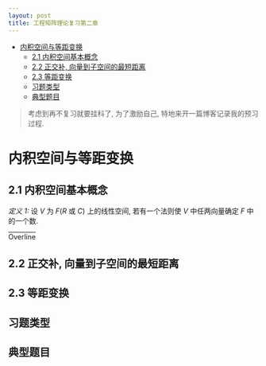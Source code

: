 ```yaml
---
layout: post
title: 工程矩阵理论复习第二章
---
```


<!-- TOC -->

- [内积空间与等距变换](#内积空间与等距变换)
    - [2.1 内积空间基本概念](#21-内积空间基本概念)
    - [2.2 正交补, 向量到子空间的最短距离](#22-正交补-向量到子空间的最短距离)
    - [2.3 等距变换](#23-等距变换)
    - [习题类型](#习题类型)
    - [典型题目](#典型题目)

<!-- /TOC -->

> 考虑到再不复习就要挂科了, 为了激励自己, 特地来开一篇博客记录我的预习过程.

# 内积空间与等距变换

## 2.1 内积空间基本概念

*定义 1:* 设 *V* 为 *F*(*R* 或 *C*) 上的线性空间, 若有一个法则使 *V* 中任两向量确定 *F* 中的一个数.

<SPAN style="TEXT-DECORATION: overline">Overline</SPAN>

## 2.2 正交补, 向量到子空间的最短距离



## 2.3 等距变换



## 习题类型


## 典型题目